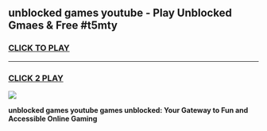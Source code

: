 
## unblocked games youtube - Play Unblocked Gmaes & Free #t5mty
<h3>
<a href="https://news.freeplayer.one?title=unblocked_games_youtube&ref=03M">CLICK TO PLAY</a></h3>
<hr>

<h3>
<a href="https://news.freeplayer.one?title=unblocked_games_youtube&ref=03M">CLICK 2 PLAY</a>
  
</h3>

<a href="https://news.freeplayer.one?title=unblocked_games_youtube&ref=03M"><img src="https://clearcache.store/games.png"></a>


**unblocked games youtube games unblocked: Your Gateway to Fun and Accessible Online Gaming**
